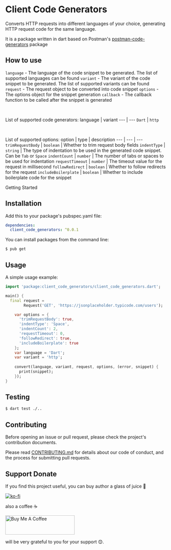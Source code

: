 # Client Code Generators

Converts HTTP requests into different languages of your choice, generating HTTP request code for the same language.

It is a package written in dart based on Postman's [postman-code-generators](https://github.com/postmanlabs/postman-code-generators) package


## How to use

`language` - The language of the code snippet to be generated. The list of supported languages can be found
`variant` - The variant of the code snippet to be generated. The list of supported variants can be found
`request` - The request object to be converted into code snippet
`options` - The options object for the snippet generation
`callback` - The callback function to be called after the snippet is generated

<br/>

List of supported code generators:
language | variant
--- | ---
`Dart` | `http`

<br/>

List of supported options:
option | type | description
--- | --- | ---
`trimRequestBody` | `boolean` | Whether to trim request body fields
`indentType` | `string` | The type of indentation to be used in the generated code snippet. Can be `Tab` or `Space`
`indentCount` | `number` | The number of tabs or spaces to be used for indentation
`requestTimeout` | `number` | The timeout value for the request in millisecond
`followRedirect` | `boolean` | Whether to follow redirects for the request
`includeBoilerplate` | `boolean` | Whether to include boilerplate code for the snippet


Getting Started

## Installation

Add this to your package's pubspec.yaml file:

```yaml
dependencies:
  client_code_generators: ^0.0.1
```

You can install packages from the command line:

```bash
$ pub get
```


## Usage
A simple usage example:

```dart
import 'package:client_code_generators/client_code_generators.dart';

main() {
  final request =
        Request('GET', 'https://jsonplaceholder.typicode.com/users');

    var options = {
      'trimRequestBody': true,
      'indentType': 'Space',
      'indentCount': 2,
      'requestTimeout': 0,
      'followRedirect': true,
      'includeBoilerplate': true
    };
    var language = 'Dart';
    var variant = 'http';
    
    convert(language, variant, request, options, (error, snippet) {
      print(snippet);
    });
}

```

## Testing

```bash
$ dart test ./..
```

## Contributing

Before opening an issue or pull request, please check the project's contribution documents.

Please read [CONTRIBUTING.md](CONTRIBUTING.md) for details about our code of conduct, and the process for submitting pull requests.

## Support Donate

If you find this project useful, you can buy author a glass of juice 🧃

[![ko-fi](https://ko-fi.com/img/githubbutton_sm.svg)](https://ko-fi.com/E1E2L169R)

also a coffee ☕️

<a href="https://www.buymeacoffee.com/pl1745240p" target="_blank"><img src="https://cdn.buymeacoffee.com/buttons/v2/default-yellow.png" alt="Buy Me A Coffee" style="height: 60px !important;width: 217px !important;" ></a>

will be very grateful to you for your support 😊.